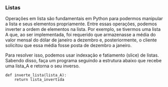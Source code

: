### Listas

Operações em lista são fundamentais em Python para podermos manipular a lista e seus elementos propriamente. Entre essas operações, podemos inverter a ordem de elementos na lista. Por exemplo, se tivermos uma lista A que, ao ser implementada, foi requerido que armazenasse a média do valor mensal do dólar de janeiro a dezembro e, posteriormente, o cliente solicitou que essa média fosse posta de dezembro a janeiro. 

Para resolver isso, podemos usar indexação e fatiamento (slice) de listas. Sabendo disso, faça um programa seguindo a estrutura abaixo que recebe uma lista_A e retorna o seu inverso.

```
def inverte_lista(lista_A):
    return lista_invertida
```